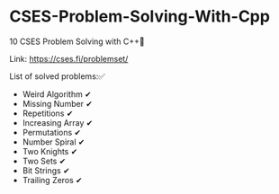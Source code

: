 # CSES-Problem-Solving-With-Cpp
10 CSES Problem Solving with  C++🧨

Link:
https://cses.fi/problemset/

List of solved problems:✅
- Weird Algorithm ✔
- Missing Number ✔
- Repetitions ✔
- Increasing Array ✔
- Permutations ✔
- Number Spiral ✔
- Two Knights ✔
- Two Sets ✔
- Bit Strings ✔
- Trailing Zeros ✔
